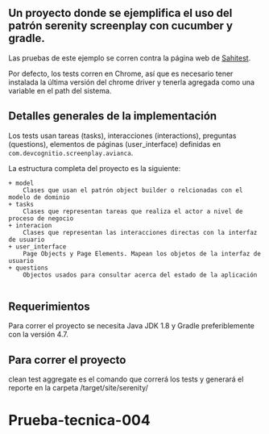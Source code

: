 ## Un proyecto donde se ejemplifica el uso del patrón serenity screenplay con cucumber y gradle.

Las pruebas de este ejemplo se corren contra la página web de [Sahitest](http://sahitest.com/demo/training/login.htm).

Por defecto, los tests corren en Chrome, así que es necesario tener instalada la última versión del chrome driver y 
tenerla agregada como una variable en el path del sistema.

## Detalles generales de la implementación

Los tests usan tareas (tasks), interacciones (interactions), preguntas (questions), elementos de páginas (user_interface)
definidas en `com.devcognitio.screenplay.avianca`.

La estructura completa del proyecto es la siguiente:

````
+ model
    Clases que usan el patrón object builder o relcionadas con el modelo de dominio
+ tasks
    Clases que representan tareas que realiza el actor a nivel de proceso de negocio
+ interacion
    Clases que representan las interacciones directas con la interfaz de usuario
+ user_interface
    Page Objects y Page Elements. Mapean los objetos de la interfaz de usuario
+ questions
    Objectos usados para consultar acerca del estado de la aplicación
    
````

## Requerimientos

Para correr el proyecto se necesita Java JDK 1.8 y Gradle preferiblemente con la versión 4.7.

## Para correr el proyecto

clean test aggregate es el comando que correrá los tests y generará el reporte en la carpeta /target/site/serenity/
 # Prueba-tecnica-004
